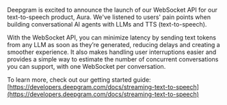 Deepgram is excited to announce the launch of our WebSocket API for our text-to-speech product, Aura. We've listened to users' pain points when building conversational AI agents with LLMs and TTS (text-to-speech).

With the WebSocket API, you can minimize latency by sending text tokens from any LLM as soon as they’re generated, reducing delays and creating a smoother experience. It also makes handling user interruptions easier and provides a simple way to estimate the number of concurrent conversations you can support, with one WebSocket per conversation.

To learn more, check out our getting started guide:
[https://developers.deepgram.com/docs/streaming-text-to-speech](https://developers.deepgram.com/docs/streaming-text-to-speech)

